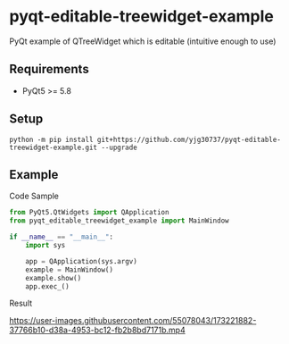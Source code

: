 # pyqt-editable-treewidget-example
PyQt example of QTreeWidget which is editable (intuitive enough to use)

## Requirements
* PyQt5 >= 5.8

## Setup
`python -m pip install git+https://github.com/yjg30737/pyqt-editable-treewidget-example.git --upgrade`

## Example
Code Sample
```python
from PyQt5.QtWidgets import QApplication
from pyqt_editable_treewidget_example import MainWindow

if __name__ == "__main__":
    import sys

    app = QApplication(sys.argv)
    example = MainWindow()
    example.show()
    app.exec_()
```

Result

https://user-images.githubusercontent.com/55078043/173221882-37766b10-d38a-4953-bc12-fb2b8bd7171b.mp4

